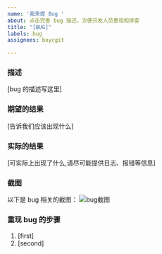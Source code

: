 ```yaml
---
name: '我来提 Bug '
about: 点击完善 bug 描述，方便开发人员重现和排查
title: "[BUG]"
labels: bug
assignees: boycgit

---
```


### 描述
 [bug 的描述写这里]

### 期望的结果
[告诉我们应该出现什么]

### 实际的结果
[可实际上出现了什么,请尽可能提供日志、报错等信息]

### 截图

以下是 bug 相关的截图：
![bug截图](https://ws1.sinaimg.cn/large/006tNc79ly1fzoljhsqorj306y01g3yf.jpg)

### 重现 bug 的步骤
 1. [first]
 2. [second]
